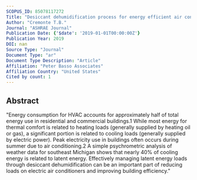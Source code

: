 ```yaml
---
SCOPUS_ID: 85078117272
Title: "Desiccant dehumidification process for energy efficient air conditioning"
Author: "Cremonte T.B."
Journal: "ASHRAE Journal"
Publication Date: {'$date': '2019-01-01T00:00:00Z'}
Publication Year: 2019
DOI: nan
Source Type: "Journal"
Document Type: "ar"
Document Type Description: "Article"
Affiliation: "Peter Basso Associates"
Affiliation Country: "United States"
Cited by count: 1
---
```


## Abstract
"Energy consumption for HVAC accounts for approximately half of total energy use in residential and commercial buildings.1 While most energy for thermal comfort is related to heating loads (generally supplied by heating oil or gas), a significant portion is related to cooling loads (generally supplied by electric power). Peak electricity use in buildings often occurs during summer due to air conditioning.2 A simple psychrometric analysis of weather data for southeast Michigan shows that nearly 40% of cooling energy is related to latent energy. Effectively managing latent energy loads through desiccant dehumidification can be an important part of reducing loads on electric air conditioners and improving building efficiency."
